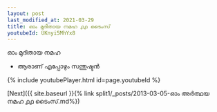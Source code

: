 ```yaml
---
layout: post
last_modified_at: 2021-03-29
title: ഓം മുദിതായ നമഹ ൧൧ ടൈംസ്
youtubeId: UKnyi5MhYx8
---
```

 
 
 ഓം മുദിതായ നമഹ 
 
 -  ആരാണ് എപ്പോഴും സന്തുഷ്ടൻ 
 
  
 
  
 
 
 
 
 
 


{% include youtubePlayer.html id=page.youtubeId %}
 
[Next]({{ site.baseurl }}{% link  split1/_posts/2013-03-05-ഓം അർത്ഥയ നമഹ ൧൧ ടൈംസ്.md%})
 
